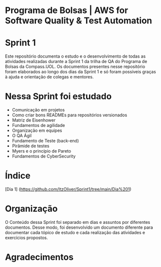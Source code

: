 # Programa de Bolsas | AWS for Software Quality & Test Automation 
# Sprint 1 
Este repositório documenta o estudo e o desenvolvimento de todas as atividades realizadas durante a Sprint 1 da trilha de QA do Programa de Bolsas da Compass.UOL.
Os documentos presentes nesse repositório foram elaborados ao longo dos dias da Sprint 1 e só foram possíveis graças à ajuda e orientação de colegas e mentores.

# Nessa Sprint foi estudado

- Comunicação em projetos
- Como criar bons READMEs para repositórios versionados
- Matriz de Eisenhower
- Fundamentos de agilidade
- Organização em equipes
- O QA Ágil
- Fundamento de Teste (back-end)
- Pirâmide de testes
- Myers e o princípio de Pareto
- Fundamentos de CyberSecurity

# Índice
[Dia 1]
(https://github.com/ItzOliver/Sprint1/tree/main/Dia%201)


# Organização

O Conteúdo dessa Sprint foi separado em dias e assuntos por diferentes documentos. 
Desse modo, foi desenvolvido um documento diferente para documentar cada tópico de estudo e cada realização das atividades e exercícios propostos.

# Agradecimentos
